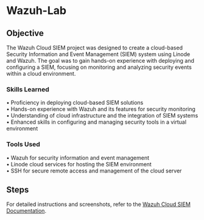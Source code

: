 # Wazuh-Lab

## Objective
The Wazuh Cloud SIEM project was designed to create a cloud-based Security Information and Event Management (SIEM) system using Linode and Wazuh. The goal was to gain hands-on experience with deploying and configuring a SIEM, focusing on monitoring and analyzing security events within a cloud environment.

### Skills Learned

• Proficiency in deploying cloud-based SIEM solutions  
• Hands-on experience with Wazuh and its features for security monitoring  
• Understanding of cloud infrastructure and the integration of SIEM systems  
• Enhanced skills in configuring and managing security tools in a virtual environment

### Tools Used

• Wazuh for security information and event management  
• Linode cloud services for hosting the SIEM environment  
• SSH for secure remote access and management of the cloud server

## Steps
For detailed instructions and screenshots, refer to the [Wazuh Cloud SIEM Documentation](https://github.com/miguel-denis/Wazuh-Lab-PDF/blob/main/Wazuh%20Cloud%20SIEM.pdf).
